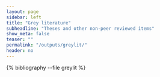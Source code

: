 ```yaml
---
layout: page
sidebar: left
title: "Grey literature"
subheadline: "Theses and other non-peer reviewed items"
show_meta: false
teaser: ""
permalink: "/outputs/greylit/"
header: no
---
```

<!--...and learn at the same time.-->



{% bibliography --file greylit %}

